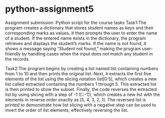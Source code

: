 # python-assignment5
Assignment submission :Python script for the course tasks
Task1:The program creates a dictionary that stores student names as keys and their corresponding marks as values. It then prompts the user to enter the name of a student. If the entered name exists in the dictionary, the program retrieves and displays the student’s marks. If the name is not found, it shows a message saying “Student not found,” making the program user-friendly by handling cases when the input does not match any student in the records.

Task2:The program begins by creating a list named list containing numbers from 1 to 10 and then prints the original list. Next, it extracts the first five elements of the list using the slicing notation list[0:5], which creates a new list called extracted containing the numbers 1 through 5. This extracted list is then printed to show the subset. Finally, the code reverses the extracted list by using slicing with a step of -1 ([::-1]), which creates a new list with the elements in reverse order exactly as [5, 4, 3, 2, 1]. The reversed list is printed to demonstrate how list slicing with a negative step can be used to invert the order of list elements, effectively reversing the list.
